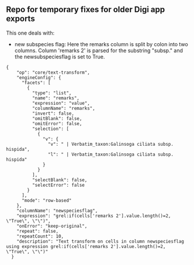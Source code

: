 ## Repo for temporary fixes for older Digi app exports 
This one deals with:
- new subspecies flag:
Here the remarks column is split by colon into two columns. Column 'remarks 2' is parsed for the substring "subsp." and the newsubspeciesflag is set to True. 
```
{
    "op": "core/text-transform",
    "engineConfig": {
      "facets": [
        {
          "type": "list",
          "name": "remarks",
          "expression": "value",
          "columnName": "remarks",
          "invert": false,
          "omitBlank": false,
          "omitError": false,
          "selection": [
            {
              "v": {
                "v": " | Verbatim_taxon:Galinsoga ciliata subsp. hispida",
                "l": " | Verbatim_taxon:Galinsoga ciliata subsp. hispida"
              }
            }
          ],
          "selectBlank": false,
          "selectError": false
        }
      ],
      "mode": "row-based"
    },
    "columnName": "newspeciesflag",
    "expression": "grel:if(cells['remarks 2'].value.length()=2, \"True\", \"\")",
    "onError": "keep-original",
    "repeat": false,
    "repeatCount": 10,
    "description": "Text transform on cells in column newspeciesflag using expression grel:if(cells['remarks 2'].value.length()=2, \"True\", \"\")"
  }
